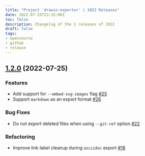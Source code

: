 ```yaml
---
title: "Project 'drawio-exporter' | 2022 Releases"
date: 2022-07-25T23:33:06Z
toc: false
description: Changelog of the 1 releases of 2022
draft: false
tags:
- opensource
- github
- release
---
```

## [1.2.0](https://github.com/rlespinasse/drawio-export/compare/v1.1.0...v1.2.0) (2022-07-25)

### Features

* Add support for `--embed-svg-images` flag [#25](https://github.com/rlespinasse/drawio-exporter/pull/25)
* Support `markdown` as an export format [#26](https://github.com/rlespinasse/drawio-exporter/pull/26)

### Bug Fixes

* Do not export deleted files when using `--git-ref` option [#22](https://github.com/rlespinasse/drawio-exporter/pull/22)

### Refactoring

* Improve link label cleanup during `asciidoc` export [#18](https://github.com/rlespinasse/drawio-exporter/pull/18)



